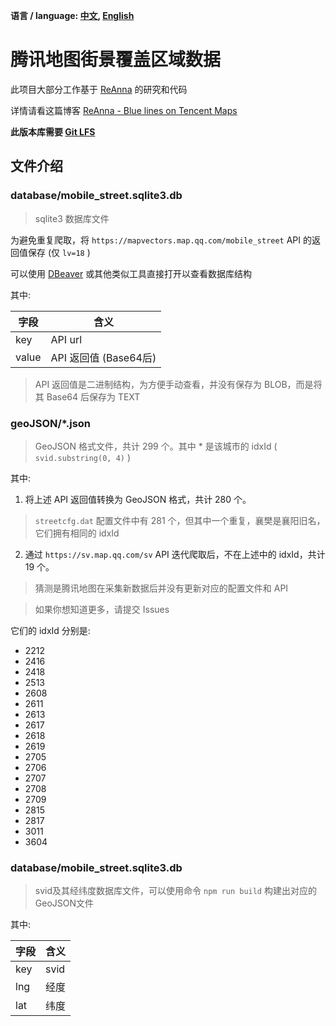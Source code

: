**语言 / language: [中文](README.md), [English](README_en.md)**

# 腾讯地图街景覆盖区域数据

此项目大部分工作基于 [ReAnna](https://reanna.neocities.org/) 的研究和代码

详情请看这篇博客 [ReAnna - Blue lines on Tencent Maps](https://reanna.neocities.org/blog/qq-maps-lines/)

**此版本库需要 [Git LFS](https://git-lfs.com)**

## 文件介绍

### database/mobile_street.sqlite3.db

> sqlite3 数据库文件

为避免重复爬取，将 ` https://mapvectors.map.qq.com/mobile_street ` API 的返回值保存 (仅 ` lv=18 ` )

可以使用 [DBeaver](https://dbeaver.io/) 或其他类似工具直接打开以查看数据库结构

其中:

| 字段    | 含义                |
|-------|-------------------|
| key   | API url           |
| value | API 返回值 (Base64后) |

> API 返回值是二进制结构，为方便手动查看，并没有保存为 BLOB，而是将其 Base64 后保存为 TEXT

### geoJSON/*.json

> GeoJSON 格式文件，共计 299 个。其中 * 是该城市的 idxId ( ` svid.substring(0, 4) ` )

其中:

1. 将上述 API 返回值转换为 GeoJSON 格式，共计 280 个。

> ` streetcfg.dat ` 配置文件中有 281 个，但其中一个重复，襄樊是襄阳旧名，它们拥有相同的 idxId

2. 通过 ` https://sv.map.qq.com/sv ` API 迭代爬取后，不在上述中的 idxId，共计 19 个。

> 猜测是腾讯地图在采集新数据后并没有更新对应的配置文件和 API

> 如果你想知道更多，请提交 Issues

它们的 idxId 分别是:

- 2212
- 2416
- 2418
- 2513
- 2608
- 2611
- 2613
- 2617
- 2618
- 2619
- 2705
- 2706
- 2707
- 2708
- 2709
- 2815
- 2817
- 3011
- 3604

### database/mobile_street.sqlite3.db

> svid及其经纬度数据库文件，可以使用命令 ` npm run build ` 构建出对应的GeoJSON文件

其中:

| 字段  | 含义   |
|-----|------|
| key | svid |
| lng | 经度   |
| lat | 纬度   |
